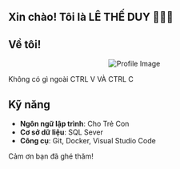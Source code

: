 ## Xin chào! Tôi là **LÊ THẾ DUY** 💪🤝🙌

## Về tôi!

<p align="center">
    <img src="https://github.com/user-attachments/assets/b6e52e3b-216c-4b38-a187-311c3d0cf4fb" alt="Profile Image" style="max-width: 100%; height: auto;">
</p>

Không có gì ngoài CTRL V VÀ CTRL C 

## Kỹ năng
- **Ngôn ngữ lập trình**: Cho Trẻ Con 
- **Cơ sở dữ liệu**: SQL Sever
- **Công cụ**: Git, Docker, Visual Studio Code


Cảm ơn bạn đã ghé thăm!
